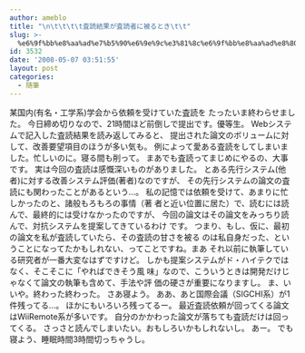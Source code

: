 ```yaml
---
author: ameblo
title: "\n\t\t\t\t査読結果が査読者に被るとき\t\t"
slug: >-
  %e6%9f%bb%e8%aa%ad%e7%b5%90%e6%9e%9c%e3%81%8c%e6%9f%bb%e8%aa%ad%e8%80%85%e3%81%ab%e8%a2%ab%e3%82%8b%e3%81%a8%e3%81%8d
id: 3532
date: '2008-05-07 03:51:55'
layout: post
categories:
  - 随筆
---
```


某国内(有名・工学系)学会から依頼を受けていた査読を たったいま終わらせました。 今日締め切りなので、21時間ほど前倒しで提出です。優等生。 Webシステムで記入した査読結果を読み返してみると、 提出された論文のボリュームに対して、改善要望項目のほうが多い気も。 例によって愛ある査読をしてしまいました。忙しいのに。寝る間も削って。 まあでも査読ってまじめにやるの、大事です。 実は今回の査読は感慨深いものがありました。 とある先行システム(他者)に対する改善システム評価(著者)なのですが、 その先行システムの論文の査読にも関わったことがあるという…。 私の記憶では依頼を受けて、あまりに忙しかったのと、諸般もろもろの事情（著 者と近い位置に居た）で、読むには読んで、最終的には受けなかったのですが、 今回の論文はその論文をみっちり読んで、対抗システムを提案してきているわけ です。 つまり、もし、仮に、最初の論文を私が査読していたら、その査読の甘さを被る のは私自身だった、ということになってたかもしれない、ってことですね。まあ それ以前に執筆している研究者が一番大変なはずですけど。 しかも提案システムがド・ハイテクではなく、そこそこに「やればできそう風 味」なので、こういうときは開発だけじゃなくて論文の執筆も含めて、手法や評 価の硬さが重要になりますし。 ま、いいや。終わった終わった。 さあ寝よう。 ああ、あと国際会議（SIGCHI系）が1件残ってる…。 ほかにもいろいろ残ってるー。 最近査読依頼が回ってくる論文はWiiRemote系が多いです。 自分のかかわった論文が落ちても査読だけは回ってくる。 さっさと読んでしまいたい。おもしろいかもしれないし。 あー。 でも寝よう、睡眠時間3時間切っちゃうし。